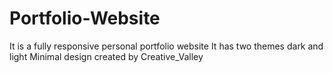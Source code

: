 # Portfolio-Website
It is a fully responsive personal portfolio website 
It has two themes dark and light 
Minimal design created by Creative_Valley
